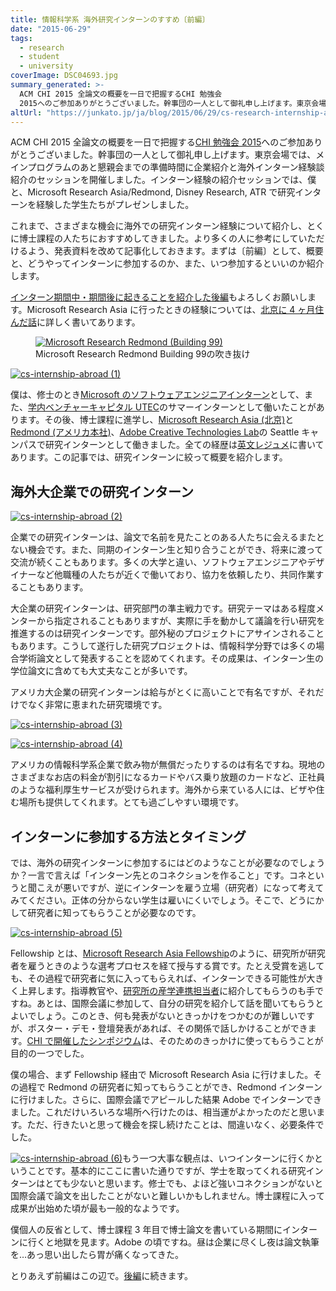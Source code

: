 ```yaml
---
title: 情報科学系 海外研究インターンのすすめ〔前編〕
date: "2015-06-29"
tags:
  - research
  - student
  - university
coverImage: DSC04693.jpg
summary_generated: >-
  ACM CHI 2015 全論文の概要を一日で把握するCHI 勉強会
  2015へのご参加ありがとうございました。幹事団の一人として御礼申し上げます。東京会場では、メインプログラムのあと懇親会までの準備時間に企業紹介と海外インターン経験談紹介のセッションを開催しました。インタ...
altUrl: "https://junkato.jp/ja/blog/2015/06/29/cs-research-internship-abroad"
---
```


ACM CHI 2015 全論文の概要を一日で把握する[CHI 勉強会 2015](http://hci.tokyo/seminar/chi2015)へのご参加ありがとうございました。幹事団の一人として御礼申し上げます。東京会場では、メインプログラムのあと懇親会までの準備時間に企業紹介と海外インターン経験談紹介のセッションを開催しました。インターン経験の紹介セッションでは、僕と、Microsoft Research Asia/Redmond, Disney Research, ATR で研究インターンを経験した学生たちがプレゼンしました。

これまで、さまざまな機会に海外での研究インターン経験について紹介し、とくに博士課程の人たちにおすすめしてきました。より多くの人に参考にしていただけるよう、発表資料を改めて記事化しておきます。まずは〔前編〕として、概要と、どうやってインターンに参加するのか、また、いつ参加するといいのか紹介します。

[インターン期間中・期間後に起きることを紹介した後編](/ja/posts/2015-06-30-cs-research-internship-abroad-2/)もよろしくお願いします。Microsoft Research Asia に行ったときの経験については、[北京に 4 ヶ月住んだ話](/ja/posts/2014-12-12-4-months-in-beijing-microsoft-research-asia/)に詳しく書いてあります。

<figure className="center">
  <a href="/images/DSC04693.jpg"><img src="/images/DSC04693-1024x680.jpg" alt="Microsoft Research Redmond (Building 99)" /></a>
  <figcaption>Microsoft Research Redmond Building 99の吹き抜け</figcaption>
</figure>

[![cs-internship-abroad (1)](/images/cs-internship-abroad-1-1024x576.jpg)](/images/cs-internship-abroad-1.jpg)

僕は、修士のとき[Microsoft のソフトウェアエンジニアインターン](http://d.hatena.ne.jp/arc_at_dmz/20090930/microsoft_internship)として、また、[学内ベンチャーキャピタル UTEC](http://www.ut-ec.co.jp)のサマーインターンとして働いたことがあります。その後、博士課程に進学し、[Microsoft Research Asia (北京)](http://research.microsoft.com/en-us/labs/asia/)と[Redmond (アメリカ本社)](http://research.microsoft.com/en-us/labs/redmond/)、[Adobe Creative Technologies Lab](http://www.adobe.com/technology.html)の Seattle キャンパスで研究インターンとして働きました。全ての経歴は[英文レジュメ](https://junkato.jp/resume.html)に書いてあります。この記事では、研究インターンに絞って概要を紹介します。

## 海外大企業での研究インターン

[![cs-internship-abroad (2)](/images/cs-internship-abroad-2-1024x576.jpg)](/images/cs-internship-abroad-2.jpg)

企業での研究インターンは、論文で名前を見たことのある人たちに会えるまたとない機会です。また、同期のインターン生と知り合うことができ、将来に渡って交流が続くこともあります。多くの大学と違い、ソフトウェアエンジニアやデザイナーなど他職種の人たちが近くで働いており、協力を依頼したり、共同作業することもあります。

大企業の研究インターンは、研究部門の準主戦力です。研究テーマはある程度メンターから指定されることもありますが、実際に手を動かして議論を行い研究を推進するのは研究インターンです。部外秘のプロジェクトにアサインされることもあります。こうして遂行した研究プロジェクトは、情報科学分野では多くの場合学術論文として発表することを認めてくれます。その成果は、インターン生の学位論文に含めても大丈夫なことが多いです。

アメリカ大企業の研究インターンは給与がとくに高いことで有名ですが、それだけでなく非常に恵まれた研究環境です。

[![cs-internship-abroad (3)](/images/cs-internship-abroad-3-1024x576.jpg)](/images/cs-internship-abroad-3.jpg)

[![cs-internship-abroad (4)](/images/cs-internship-abroad-4-1024x576.jpg)](/images/cs-internship-abroad-4.jpg)

アメリカの情報科学系企業で飲み物が無償だったりするのは有名ですね。現地のさまざまなお店の料金が割引になるカードやバス乗り放題のカードなど、正社員のような福利厚生サービスが受けられます。海外から来ている人には、ビザや住む場所も提供してくれます。とても過ごしやすい環境です。

## インターンに参加する方法とタイミング

では、海外の研究インターンに参加するにはどのようなことが必要なのでしょうか？一言で言えば「インターン先とのコネクションを作ること」です。コネというと聞こえが悪いですが、逆にインターンを雇う立場（研究者）になって考えてみてください。正体の分からない学生は雇いにくいでしょう。そこで、どうにかして研究者に知ってもらうことが必要なのです。

[![cs-internship-abroad (5)](/images/cs-internship-abroad-5-1024x576.jpg)](/images/cs-internship-abroad-5.jpg)

Fellowship とは、[Microsoft Research Asia Fellowship](/ja/posts/2014-05-16-microsoft-research-asia-fellowship/)のように、研究所が研究者を雇うときのような選考プロセスを経て授与する賞です。たとえ受賞を逃しても、その過程で研究者に気に入ってもらえれば、インターンできる可能性が大きく上昇します。指導教官や、[研究所の産学連携担当者](https://twitter.com/msraurjp)に紹介してもらうのも手ですね。あとは、国際会議に参加して、自分の研究を紹介して話を聞いてもらうとよいでしょう。このとき、何も発表がないときっかけをつかむのが難しいですが、ポスター・デモ・登壇発表があれば、その関係で話しかけることができます。[CHI で開催したシンポジウム](/ja/posts/2015-03-01-acm-chi2015-hci-tokyo/)は、そのためのきっかけに使ってもらうことが目的の一つでした。

僕の場合、まず Fellowship 経由で Microsoft Research Asia に行けました。その過程で Redmond の研究者に知ってもらうことができ、Redmond インターンに行けました。さらに、国際会議でアピールした結果 Adobe でインターンできました。これだけいろいろな場所へ行けたのは、相当運がよかったのだと思います。ただ、行きたいと思って機会を探し続けたことは、間違いなく、必要条件でした。

[![cs-internship-abroad (6)](/images/cs-internship-abroad-6-1024x576.jpg)](/images/cs-internship-abroad-6.jpg)もう一つ大事な観点は、いつインターンに行くかということです。基本的にここに書いた通りですが、学士を取ってくれる研究インターンはとても少ないと思います。修士でも、よほど強いコネクションがないと国際会議で論文を出したことがないと難しいかもしれません。博士課程に入って成果が出始めた頃が最も一般的なようです。

僕個人の反省として、博士課程 3 年目で博士論文を書いている期間にインターンに行くと地獄を見ます。Adobe の頃ですね。昼は企業に尽くし夜は論文執筆を…あっ思い出したら胃が痛くなってきた。

とりあえず前編はこの辺で。[後編](/ja/posts/2015-06-30-cs-research-internship-abroad-2/)に続きます。
